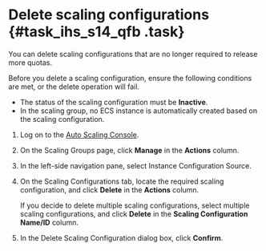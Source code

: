 # Delete scaling configurations {#task_ihs_s14_qfb .task}

You can delete scaling configurations that are no longer required to release more quotas.

Before you delete a scaling configuration, ensure the following conditions are met, or the delete operation will fail.

-   The status of the scaling configuration must be **Inactive**.
-   In the scaling group, no ECS instance is automatically created based on the scaling configuration.

1.  Log on to the [Auto Scaling Console](https://essnew.console.aliyun.com/). 
2.  On the Scaling Groups page, click **Manage** in the **Actions** column. 
3.  In the left-side navigation pane, select Instance Configuration Source. 
4.  On the Scaling Configurations tab, locate the required scaling configuration, and click **Delete** in the **Actions** column. 

    If you decide to delete multiple scaling configurations, select multiple scaling configurations, and click **Delete** in the **Scaling Configuration Name/ID** column.

5.  In the Delete Scaling Configuration dialog box, click **Confirm**. 

